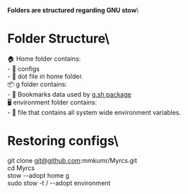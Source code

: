 **Folders are structured regarding GNU stow**\
# Folder Structure\
🏠 Home folder contains:\
    - 📁 configs\
    - 📁 dot file in home folder.\
📦 g folder contains:\
    - 📁 Bookmarks data used by [g.sh package](https://codeberg.org/tplasdio/g.sh/raw/branch/master/packaging/PKGBUILD-git)\
🖥️ environment folder contains:\
    - 📁 file that contains all system wide environment variables.
# Restoring configs\
git clone git@github.com:mmkumr/Myrcs.git\
cd Myrcs\
stow --adopt home g\
sudo stow -t / --adopt environment

